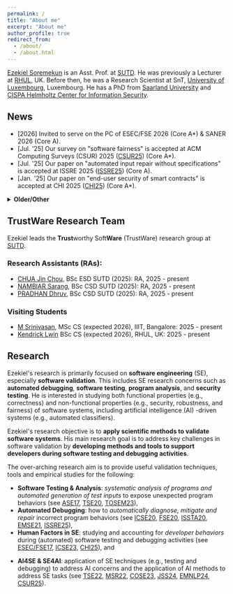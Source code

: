 ```yaml
---
permalink: /
title: "About me"
excerpt: "About me"
author_profile: true
redirect_from: 
  - /about/
  - /about.html
---
```


[Ezekiel Soremekun](https://www.sutd.edu.sg/profile/ezekiel-soremekun) is an Asst. Prof. at 
[SUTD](https://www.sutd.edu.sg/). He was previously a Lecturer at [RHUL](https://www.royalholloway.ac.uk/), UK.
Before then, he was a Research Scientist at SnT, [University of Luxembourg](), Luxembourg. He has a PhD from [Saarland University](https://www.uni-saarland.de/en/home.html)
and [CISPA Helmholtz Center for Information Security](https://cispa.de/en). 


<!-- the [ISTD Pillar](https://istd.sutd.edu.sg/) of the 
[Singapore University of Technology and Design (SUTD)](https://www.sutd.edu.sg/), Singapore. 
 See [Resume](https://ezekiel-soremekun.github.io/resume/) for professional experience and education.   --->

News
----

  * [2026] Invited to serve on the PC of ESEC/FSE 2026 (Core A*) & SANER 2026 (Core A).  
  * [Jul. '25] Our survey on "software fairness" is accepted at ACM Computing Surveys (CSUR) 2025 ([CSUR25](https://arxiv.org/pdf/2205.08809)) (Core A*). 
  * [Jul. '25] Our paper on "automated input repair without specifications" is accepted at ISSRE 2025 ([ISSRE25](https://arxiv.org/pdf/2208.08235)) (Core A). 
  * [Jan. '25] Our paper on "end-user security of smart contracts" is accepted at CHI 2025 ([CHI25](https://arxiv.org/abs/2407.11440))  (Core A*). 

<details>
  <summary>
     <b>Older/Other</b>
  </summary>

 <ul>
  <li> [2025] Co-chaired the Tool Demonstration Track of ISSTA 2025 with Jeongju Sohn  (Core A). </li>
  <li> [2025] Honored to serve on the PC of ICSE 2025 (Core A*), SANER 2025 (Core A) & ICST 2025 (Core A). </li>

  <li>[May '25] Awarded a TL@SUTD grant (100K SGD) on ML supply chain security (as PI). </li>
  <li>[Apr. '25] Honored to receive the Distinguished Reviewer Award, ICSE 2025 (Core A*). </li>  
  <li>[Apr. '25] Honored to be awarded an MOE AcRF Tier 1 (SKI) grant (100K SGD) on Grammar-based Test Generation (as PI). </li> 
  	 
  <li>[2024] Served on the PC of ICSE 2024 (Core A*), ASE 2024 (Core A*), ISSTA 2024 (Core A) & SANER 2024 (Core A). </li>
  <li>[2024] Honored to join the <a href="https://dl.acm.org/journal/tosem/distinguished-reviewers-board">ACM TOSEM Board of Distinguished Reviewers</a> (Core A*). </li>
  <li>[2024] Our paper on "consistency testing of LLMs" is accepted at <a href="https://arxiv.org/abs/2407.12830">EMNLP24</a> (Core A*). </li>
  <li>[2024] Our work on "distribution-aware fairness testing" is accepted at <a href="https://www.sciencedirect.com/science/article/pii/S0164121224001353">JSS 2024</a> (Core A).</li> 
 </ul>
</details>

<!--- 
<details>
  <summary>
    **Older**
  </summary>

  * Honored to be awarded an EPSRC Standard Research Grant, (£740K GBP) (as Co-PI).  
  * Paper accepted at ICSE 2023 .
  * Paper accepted at TOSEM 2023 .
  * Awarded an FNR Junior Core grant (634K€ EUR). 
  * Paper accepted at COSE 2023 .
  * Paper accepted at TSE 2022 . 
  * Paper accepted at MSR 2022 .
  * Paper accepted at EMSE 2021 . 
  * Paper accepted at ICSE 2020 .
  * Paper accepted at TSE 2020 .
  * Paper accepted at FSE 2020 . 
  * Paper accepted at ISSTA 2020 .

</details>
  --->



TrustWare Research Team
----

Ezekiel leads the **Trust**worthy Soft**Ware** (TrustWare) research group at 
[SUTD](https://www.sutd.edu.sg/). 

### Research Assistants (RAs):

- [CHUA Jin Chou](https://www.linkedin.com/in/jin-chou-chua-6ba100151/), BSc ESD SUTD (2025): RA, 2025 - present
- [NAMBIAR Sarang](https://www.linkedin.com/in/sarangnambiar/), BSc CSD SUTD (2025): RA, 2025 - present
- [PRADHAN Dhruv](https://www.linkedin.com/in/dhruv-pradhan-b8518a202/), BSc CSD SUTD (2025): RA, 2025 - present


### Visiting Students

- [M Srinivasan](https://www.linkedin.com/in/srinivasan-m-668154228/), MSc CS (expected 2026), IIIT, Bangalore: 2025 - present
- [Kendrick Lwin](https://www.linkedin.com/in/kendrick-lwin/) BSc CS (expected 2026), RHUL, UK: 2025 - present


Research
-------------------
Ezekiel's research is primarily focused on **software engineering** (SE), especially **software validation**.
This includes SE research concerns such as **automated debugging**, **software testing**, 
**program analysis**, and **security testing**. 
He is interested in studying both functional properties (e.g., correctness)
and non-functional properties (e.g., security, robustness, and fairness) of 
software systems, including artificial intelligence (AI) -driven systems (e.g., automated classifiers). 

Ezekiel's research objective is to **apply scientific methods to validate software systems**. 
His main research goal is to address key challenges in software validation by **developing methods and tools to support developers during software testing and debugging activities**.

The over-arching research aim is to provide useful validation techniques, tools and empirical studies for the following:
   * __Software Testing & Analysis__: *systematic analysis of programs and automated 
generation of test inputs* to expose unexpected program behaviors (see [ASE17](https://ieeexplore.ieee.org/abstract/document/8115639), [TSE20](https://ieeexplore.ieee.org/abstract/document/9154602), [TOSEM23](https://dl.acm.org/doi/full/10.1145/3530786)), 
   * __Automated Debugging__: how to *automatically diagnose, mitigate and repair* incorrect program behaviors (see [ICSE20](https://dl.acm.org/doi/abs/10.1145/3377811.3380329), [FSE20](https://dl.acm.org/doi/abs/10.1145/3368089.3409687), [ISSTA20](https://dl.acm.org/doi/abs/10.1145/3395363.3397349),
   [EMSE21](https://link.springer.com/article/10.1007/s10664-020-09931-7), [ISSRE25](https://arxiv.org/pdf/2208.08235)), 
   * __Human Factors in SE__: studying and accounting for *developer behaviors* during (automated) software testing and debugging activities (see [ESEC/FSE17](https://dl.acm.org/doi/abs/10.1145/3106237.3106255),  [ICSE23](https://ieeexplore.ieee.org/abstract/document/10172588), 
   [CHI25](https://arxiv.org/abs/2407.11440)), and 
<!---  * __Human-in-the-loop SE__: building testing and debugging tools that *account for developer behaviors, needs 
and interactions in software practice*.  --->
   * __AI4SE & SE4AI__: application of SE techniques (e.g., testing and debugging) to address AI concerns and the application of AI methods to address SE tasks (see 
[TSE22](https://ieeexplore.ieee.org/abstract/document/9678017), [MSR22](https://dl.acm.org/doi/abs/10.1145/3524842.3528456), 
[COSE23](https://www.sciencedirect.com/science/article/pii/S0167404823000111), [JSS24](https://www.sciencedirect.com/science/article/pii/S0164121224001353), 
[EMNLP24](https://arxiv.org/abs/2407.12830), [CSUR25](https://arxiv.org/pdf/2205.08809)). 
